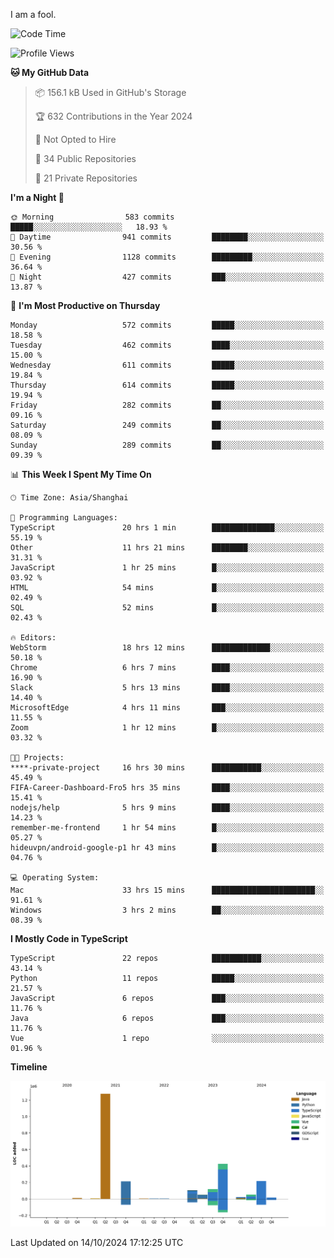I am a fool.

<!--START_SECTION:waka-->
![Code Time](http://img.shields.io/badge/Code%20Time-1%2C925%20hrs%2017%20mins-blue)

![Profile Views](http://img.shields.io/badge/Profile%20Views-0-blue)

**🐱 My GitHub Data** 

> 📦 156.1 kB Used in GitHub's Storage 
 > 
> 🏆 632 Contributions in the Year 2024
 > 
> 🚫 Not Opted to Hire
 > 
> 📜 34 Public Repositories 
 > 
> 🔑 21 Private Repositories 
 > 
**I'm a Night 🦉** 

```text
🌞 Morning                583 commits         █████░░░░░░░░░░░░░░░░░░░░   18.93 % 
🌆 Daytime                941 commits         ████████░░░░░░░░░░░░░░░░░   30.56 % 
🌃 Evening                1128 commits        █████████░░░░░░░░░░░░░░░░   36.64 % 
🌙 Night                  427 commits         ███░░░░░░░░░░░░░░░░░░░░░░   13.87 % 
```
📅 **I'm Most Productive on Thursday** 

```text
Monday                   572 commits         █████░░░░░░░░░░░░░░░░░░░░   18.58 % 
Tuesday                  462 commits         ████░░░░░░░░░░░░░░░░░░░░░   15.00 % 
Wednesday                611 commits         █████░░░░░░░░░░░░░░░░░░░░   19.84 % 
Thursday                 614 commits         █████░░░░░░░░░░░░░░░░░░░░   19.94 % 
Friday                   282 commits         ██░░░░░░░░░░░░░░░░░░░░░░░   09.16 % 
Saturday                 249 commits         ██░░░░░░░░░░░░░░░░░░░░░░░   08.09 % 
Sunday                   289 commits         ██░░░░░░░░░░░░░░░░░░░░░░░   09.39 % 
```


📊 **This Week I Spent My Time On** 

```text
🕑︎ Time Zone: Asia/Shanghai

💬 Programming Languages: 
TypeScript               20 hrs 1 min        ██████████████░░░░░░░░░░░   55.19 % 
Other                    11 hrs 21 mins      ████████░░░░░░░░░░░░░░░░░   31.31 % 
JavaScript               1 hr 25 mins        █░░░░░░░░░░░░░░░░░░░░░░░░   03.92 % 
HTML                     54 mins             █░░░░░░░░░░░░░░░░░░░░░░░░   02.49 % 
SQL                      52 mins             █░░░░░░░░░░░░░░░░░░░░░░░░   02.43 % 

🔥 Editors: 
WebStorm                 18 hrs 12 mins      █████████████░░░░░░░░░░░░   50.18 % 
Chrome                   6 hrs 7 mins        ████░░░░░░░░░░░░░░░░░░░░░   16.90 % 
Slack                    5 hrs 13 mins       ████░░░░░░░░░░░░░░░░░░░░░   14.40 % 
MicrosoftEdge            4 hrs 11 mins       ███░░░░░░░░░░░░░░░░░░░░░░   11.55 % 
Zoom                     1 hr 12 mins        █░░░░░░░░░░░░░░░░░░░░░░░░   03.32 % 

🐱‍💻 Projects: 
****-private-project     16 hrs 30 mins      ███████████░░░░░░░░░░░░░░   45.49 % 
FIFA-Career-Dashboard-Fro5 hrs 35 mins       ████░░░░░░░░░░░░░░░░░░░░░   15.41 % 
nodejs/help              5 hrs 9 mins        ████░░░░░░░░░░░░░░░░░░░░░   14.23 % 
remember-me-frontend     1 hr 54 mins        █░░░░░░░░░░░░░░░░░░░░░░░░   05.27 % 
hideuvpn/android-google-p1 hr 43 mins        █░░░░░░░░░░░░░░░░░░░░░░░░   04.76 % 

💻 Operating System: 
Mac                      33 hrs 15 mins      ███████████████████████░░   91.61 % 
Windows                  3 hrs 2 mins        ██░░░░░░░░░░░░░░░░░░░░░░░   08.39 % 
```

**I Mostly Code in TypeScript** 

```text
TypeScript               22 repos            ███████████░░░░░░░░░░░░░░   43.14 % 
Python                   11 repos            █████░░░░░░░░░░░░░░░░░░░░   21.57 % 
JavaScript               6 repos             ███░░░░░░░░░░░░░░░░░░░░░░   11.76 % 
Java                     6 repos             ███░░░░░░░░░░░░░░░░░░░░░░   11.76 % 
Vue                      1 repo              ░░░░░░░░░░░░░░░░░░░░░░░░░   01.96 % 
```



**Timeline**

![Lines of Code chart](https://raw.githubusercontent.com/VeejaLiu/VeejaLiu/master/assets/bar_graph.png)


 Last Updated on 14/10/2024 17:12:25 UTC
<!--END_SECTION:waka-->
